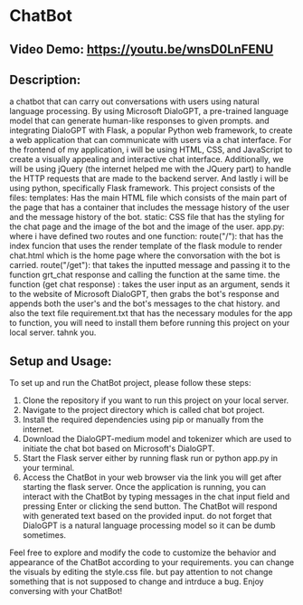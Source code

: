 # ChatBot

## Video Demo:  <https://youtu.be/wnsD0LnFENU>

## Description:
a chatbot that can carry out conversations with users using natural language processing.
By using Microsoft DialoGPT, a pre-trained language model that can generate human-like responses to given prompts. and integrating DialoGPT with Flask, a popular Python web framework, to create a web application that can communicate with users via a chat interface.
For the frontend of my application, i will be using HTML, CSS, and JavaScript to create a visually appealing and interactive chat interface.
Additionally, we will be using jQuery (the internet helped me with the JQuery part) to handle the HTTP requests that are made to the backend server.
And lastly i will be using python, specifically Flask framework.
This project consists of the files:
templates:
Has the main HTML file which consists of the main part of the page that has a container that includes the message history of the user and the message history of the bot.
static:
CSS file that has the styling for the chat page and the image of the bot and the image of the user.
app.py:
where i have defined two routes and one function:
route("/"): that has the index funcion that uses the render template of the flask module to render chat.html which is the home page where the convorsation with the bot is carried.
route("/get"): that takes the inputted message and passing it to the function grt_chat response and calling the function at the same time.
the function (get chat response) :
takes the user input as an argument, sends it to the website of Microsoft DialoGPT, then grabs the bot's response and appends both the user's and the bot's messages to the chat history.
and also the text file requirement.txt that has the necessary modules for the app to function, you will need to install them before running this project on your local server.
tahnk you.
## Setup and Usage:
To set up and run the ChatBot project, please follow these steps:

1. Clone the repository if you want to run this project on your local server.
2. Navigate to the project directory which is called chat bot project.
3. Install the required dependencies using pip or manually from the internet.
4. Download the DialoGPT-medium model and tokenizer which are used to initiate the chat bot based on Microsoft's DialoGPT. 
5. Start the Flask server either by running flask run or python app.py in your terminal.
6. Access the ChatBot in your web browser via the link you will get after starting the flask server.
Once the application is running, you can interact with the ChatBot by typing messages in the chat input field and pressing Enter or clicking the send button. The ChatBot will respond with generated text based on the provided input.
do not forget that DialoGPT is a natural language processing model so it can be dumb sometimes.

Feel free to explore and modify the code to customize the behavior and appearance of the ChatBot according to your requirements.
you can change the visuals by editing the style.css file.
but pay attention to not change something that is not supposed to change and intrduce a bug. 
Enjoy conversing with your ChatBot!

